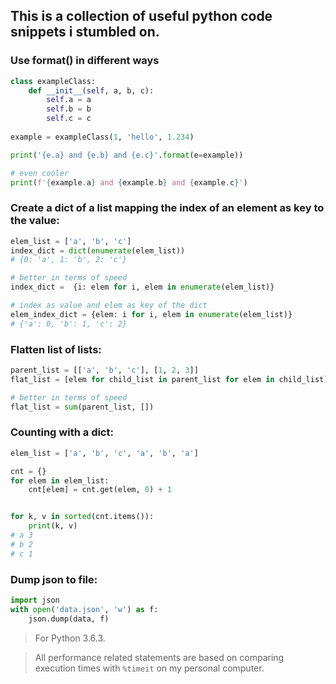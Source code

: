 ## This is a collection of useful python code snippets i stumbled on.

### Use format() in different ways
```python
class exampleClass:
    def __init__(self, a, b, c):
        self.a = a
        self.b = b
        self.c = c
        
example = exampleClass(1, 'hello', 1.234)

print('{e.a} and {e.b} and {e.c}'.format(e=example))

# even cooler
print(f'{example.a} and {example.b} and {example.c}')
```

### Create a dict of a list mapping the index of an element as key to the value:
```python
elem_list = ['a', 'b', 'c']
index_dict = dict(enumerate(elem_list))
# {0: 'a', 1: 'b', 2: 'c'}

# better in terms of speed
index_dict =  {i: elem for i, elem in enumerate(elem_list)}

# index as value and elem as key of the dict
elem_index_dict = {elem: i for i, elem in enumerate(elem_list)}
# {'a': 0, 'b': 1, 'c': 2}
```

### Flatten list of lists:
```python
parent_list = [['a', 'b', 'c'], [1, 2, 3]]
flat_list = [elem for child_list in parent_list for elem in child_list]

# better in terms of speed
flat_list = sum(parent_list, [])
```

### Counting with a dict:
```python
elem_list = ['a', 'b', 'c', 'a', 'b', 'a']

cnt = {}
for elem in elem_list:
    cnt[elem] = cnt.get(elem, 0) + 1


for k, v in sorted(cnt.items()):
    print(k, v)
# a 3
# b 2
# c 1
```

### Dump json to file:
```python
import json
with open('data.json', 'w') as f:
    json.dump(data, f)
```

> For Python 3.6.3.

> All performance related statements are based on comparing execution times with `%timeit` on my personal computer.
